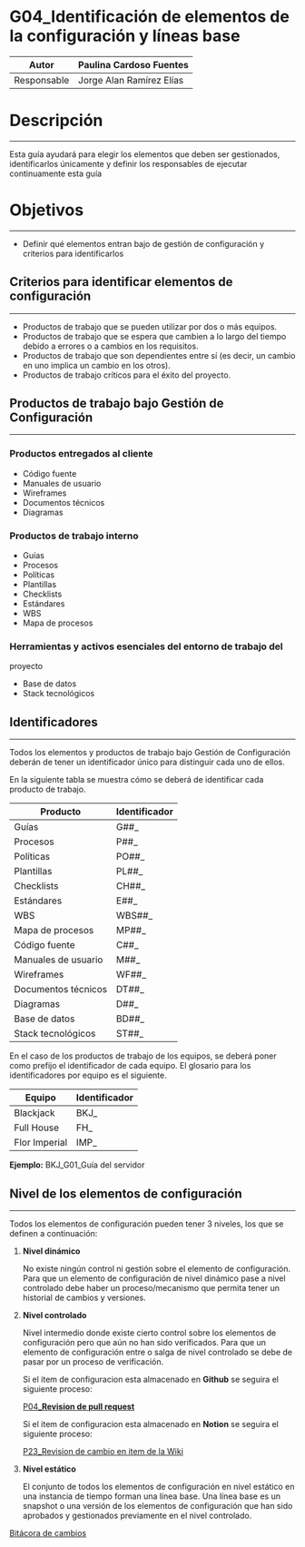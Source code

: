 # G04_Identificación de elementos de la configuración y líneas base

| Autor | Paulina Cardoso Fuentes |
| --- | --- |
| Responsable | Jorge Alan Ramírez Elías |

# Descripción

---

Esta guía ayudará para elegir los elementos que deben ser gestionados, identificarlos únicamente  y definir los responsables de ejecutar continuamente esta guía

# Objetivos

---

- Definir qué elementos entran bajo de gestión de configuración y criterios para identificarlos

## Criterios para identificar elementos de configuración

---

- Productos de trabajo que se pueden utilizar por dos o más equipos.
- Productos de trabajo que se espera que cambien a lo largo del tiempo
debido a errores o a cambios en los requisitos.
- Productos de trabajo que son dependientes entre sí (es decir, un
cambio en uno implica un cambio en los otros).
- Productos de trabajo críticos para el éxito del proyecto.

## Productos de trabajo bajo Gestión de Configuración

---

### Productos entregados al cliente

- Código fuente
- Manuales de usuario
- Wireframes
- Documentos técnicos
- Diagramas

### Productos de trabajo interno

- Guías
- Procesos
- Políticas
- Plantillas
- Checklists
- Estándares
- WBS
- Mapa de procesos

### Herramientas y activos esenciales del entorno de trabajo del
proyecto

- Base de datos
- Stack tecnológicos

## Identificadores

---

Todos los elementos y productos de trabajo bajo Gestión de Configuración deberán de tener un identificador único para distinguir cada uno de ellos. 

En la siguiente tabla se muestra cómo se deberá de identificar cada producto de trabajo. 

| Producto | Identificador |
| --- | --- |
| Guías | G##_ |
| Procesos | P##_ |
| Políticas | PO##_ |
| Plantillas | PL##_ |
| Checklists | CH##_ |
| Estándares | E##_ |
| WBS | WBS##_ |
| Mapa de procesos | MP##_ |
| Código fuente | C##_ |
| Manuales de usuario | M##_ |
| Wireframes | WF##_ |
| Documentos técnicos | DT##_ |
| Diagramas | D##_ |
| Base de datos | BD##_ |
| Stack tecnológicos | ST##_ |

En el caso de los productos de trabajo de los equipos, se deberá poner como prefijo el identificador de cada equipo. El glosario para los identificadores por equipo es el siguiente.

| Equipo | Identificador |
| --- | --- |
| Blackjack | BKJ_ |
| Full House | FH_ |
|  Flor Imperial | IMP_ |

**Ejemplo:** BKJ_G01_Guía del servidor

## Nivel de los elementos de configuración

---

Todos los elementos de configuración pueden tener 3 niveles, los que se definen a continuación:

1. **Nivel dinámico**
    
    No existe ningún control ni gestión sobre el elemento de configuración. Para que un elemento de configuración de nivel dinámico pase a nivel controlado debe haber un proceso/mecanismo que permita tener un historial de cambios y versiones.
    
2. **Nivel controlado**
    
    Nivel intermedio donde existe cierto control sobre los elementos de configuración pero que aún no han sido verificados. Para que un elemento de configuración entre o salga de nivel controlado se debe de pasar por un proceso de verificación. 
    
    Si el item de configuracion esta almacenado en **Github** se seguira el siguiente proceso:
    
    [P04_**Revision de pull request**](../Procesos%20bc1b4b9263a749d49f2c809adfd71359/P04_Revision%20de%20pull%20request%209d3b4ef1e74a4028b85cb2cf1c30b926.md) 
    
    Si el item de configuracion esta almacenado en **Notion** se seguira el siguiente proceso:
    
    [P23_Revision de cambio en item de la Wiki](../Procesos%20bc1b4b9263a749d49f2c809adfd71359/P23_Revision%20de%20cambio%20en%20item%20de%20la%20Wiki%20c8d92fb8afa7421b81f8cdd652b6f100.md) 
    
3. **Nivel estático**
    
    El conjunto de todos los elementos de configuración en nivel estático en una instancia de tiempo forman una línea base. Una línea base es un snapshot o una versión de los elementos de configuración que han sido aprobados y gestionados previamente en el nivel controlado.
    

[Bitácora de cambios](G04_Identificacio%CC%81n%20de%20elementos%20de%20la%20configuraci%2081ed479aea0d45db89846463687d2a6f/Bita%CC%81cora%20de%20cambios%20dd28bbb609c744bebd4a214aeac3cadb.csv)